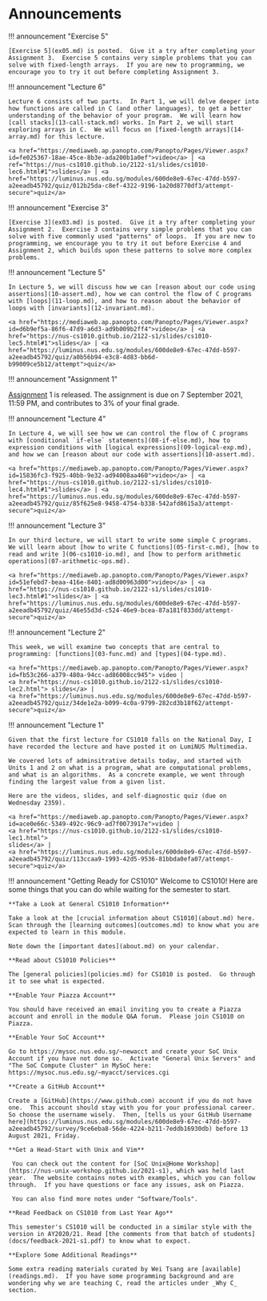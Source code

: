 # Announcements

!!! announcement "Exercise 5"

	[Exercise 5](ex05.md) is posted.  Give it a try after completing your Assignment 3.  Exercise 5 contains very simple problems that you can solve with fixed-length arrays.  If you are new to programming, we encourage you to try it out before completing Assignment 3.

!!! announcement "Lecture 6"

	Lecture 6 consists of two parts.  In Part 1, we will delve deeper into how functions are called in C (and other languages), to get a better understanding of the behavior of your program.  We will learn how [call stacks](13-call-stack.md) works. In Part 2, we will start exploring arrays in C.  We will focus on [fixed-length arrays](14-array.md) for this lecture.

    <a href="https://mediaweb.ap.panopto.com/Panopto/Pages/Viewer.aspx?id=fe025367-18ae-45ce-8b3e-ada200b1a0ef">video</a> | <a ref="https://nus-cs1010.github.io/2122-s1/slides/cs1010-lec6.html#1">slides</a> | <a href="https://luminus.nus.edu.sg/modules/600de8e9-67ec-47dd-b597-a2eeadb45792/quiz/012b25da-c8ef-4322-9196-1a20d8770df3/attempt-secure">quiz</a> 

!!! announcement "Exercise 3"

	[Exercise 3](ex03.md) is posted.  Give it a try after completing your Assignment 2.  Exercise 3 contains very simple problems that you can solve with five commonly used "patterns" of loops.  If you are new to programming, we encourage you to try it out before Exercise 4 and Assignment 2, which builds upon these patterns to solve more complex problems.

!!! announcement "Lecture 5"

	In Lecture 5, we will discuss how we can [reason about our code using assertions](10-assert.md), how we can control the flow of C programs with [loops](11-loop.md), and how to reason about the behavior of loops with [invariants](12-invariant.md).

    <a href="https://mediaweb.ap.panopto.com/Panopto/Pages/Viewer.aspx?id=d6b9ef5a-86f6-47d9-a6d3-ad9b009b2ff4">video</a> | <a href="https://nus-cs1010.github.io/2122-s1/slides/cs1010-lec5.html#1">slides</a> | <a href="https://luminus.nus.edu.sg/modules/600de8e9-67ec-47dd-b597-a2eeadb45792/quiz/a0b56b94-e3c8-4d83-bb6d-b99009ce5b12/attempt">quiz</a> 

!!! announcement "Assignment 1"

[Assignment](as01.md) 1 is released.  The assignment is due on 7 September 2021, 11:59 PM, and contributes to 3% of your final grade.

!!! announcement "Lecture 4"

	In Lecture 4, we will see how we can control the flow of C programs with [conditional `if-else` statements](08-if-else.md), how to expression conditions with [logical expressions](09-logical-exp.md), and how we can [reason about our code with assertions](10-assert.md).

	<a href="https://mediaweb.ap.panopto.com/Panopto/Pages/Viewer.aspx?id=15836fc3-f925-40bb-9e32-ad94008aa460">video</a> | <a href="https://nus-cs1010.github.io/2122-s1/slides/cs1010-lec4.html#1">slides</a> | <a href="https://luminus.nus.edu.sg/modules/600de8e9-67ec-47dd-b597-a2eeadb45792/quiz/85f625e8-9458-4754-b338-542afd8615a3/attempt-secure">quiz</a>

!!! announcement "Lecture 3"

	In our third lecture, we will start to write some simple C programs. We will learn about [how to write C functions](05-first-c.md), [how to read and write ](06-cs1010-io.md), and [how to perform arithmetic operations](07-arithmetic-ops.md).

	<a href="https://mediaweb.ap.panopto.com/Panopto/Pages/Viewer.aspx?id=51efebd7-beaa-416e-8401-ad8d00963d00">video</a> | <a href="https://nus-cs1010.github.io/2122-s1/slides/cs1010-lec3.html#1">slides</a> | <a href="https://luminus.nus.edu.sg/modules/600de8e9-67ec-47dd-b597-a2eeadb45792/quiz/46e55d3d-c524-46e9-bcea-87a181f833dd/attempt-secure">quiz</a>

!!! announcement "Lecture 2"

	This week, we will examine two concepts that are central to programming: [functions](03-func.md) and [types](04-type.md). 

	<a href="https://mediaweb.ap.panopto.com/Panopto/Pages/Viewer.aspx?id=fb53c266-a379-480a-94cc-ad86008cc945"> video |
	<a href="https://nus-cs1010.github.io/2122-s1/slides/cs1010-lec2.html"> slides</a> |
	<a href="https://luminus.nus.edu.sg/modules/600de8e9-67ec-47dd-b597-a2eeadb45792/quiz/34de1e2a-b099-4c0a-9799-282cd3b18f62/attempt-secure">quiz</a>

!!! announcement "Lecture 1"

	Given that the first lecture for CS1010 falls on the National Day, I have recorded the lecture and have posted it on LumiNUS Multimedia.

	We covered lots of adminsitrative details today, and started with Units 1 and 2 on what is a program, what are computational problems, and what is an algorithms.  As a concrete example, we went through finding the largest value from a given list.

	Here are the videos, slides, and self-diagnostic quiz (due on Wednesday 2359). 

	<a href="https://mediaweb.ap.panopto.com/Panopto/Pages/Viewer.aspx?id=ace0e66c-5349-492c-96c9-ad7f0073917e">video |
	<a href="https://nus-cs1010.github.io/2122-s1/slides/cs1010-lec1.html">
	slides</a> |
	<a href="https://luminus.nus.edu.sg/modules/600de8e9-67ec-47dd-b597-a2eeadb45792/quiz/113ccaa9-1993-42d5-9536-81bbda0efa07/attempt-secure">quiz</a>

!!! announcement "Getting Ready for CS1010"
	Welcome to CS1010!  Here are some things that you can do while waiting for the semester to start.

    **Take a Look at General CS1010 Information**

	Take a look at the [crucial information about CS1010](about.md) here.  Scan through the [learning outcomes](outcomes.md) to know what you are expected to learn in this module.

	Note down the [important dates](about.md) on your calendar.

    **Read about CS1010 Policies**

	The [general policies](policies.md) for CS1010 is posted.  Go through it to see what is expected.

    **Enable Your Piazza Account**

	You should have received an email inviting you to create a Piazza account and enroll in the module Q&A forum.  Please join CS1010 on Piazza.

    **Enable Your SoC Account**

	Go to https://mysoc.nus.edu.sg/~newacct and create your SoC Unix Account if you have not done so.  Activate "General Unix Servers" and "The SoC Compute Cluster" in MySoC here: https://mysoc.nus.edu.sg/~myacct/services.cgi

    **Create a GitHub Account**

	Create a [GitHub](https://www.github.com) account if you do not have one.  This account should stay with you for your professional career.  So choose the username wisely.  Then, [tells us your GitHub Username here](https://luminus.nus.edu.sg/modules/600de8e9-67ec-47dd-b597-a2eeadb45792/survey/9ce6eba8-56de-4224-b211-7eddb16930db) before 13 August 2021, Friday.

    **Get a Head-Start with Unix and Vim**

	 You can check out the content for [SoC Unix@Home Workshop](https://nus-unix-workshop.github.io/2021-s1), which was held last year.  The website contains notes with examples, which you can follow through.  If you have questions or face any issues, ask on Piazza.

	 You can also find more notes under "Software/Tools".

    **Read Feedback on CS1010 from Last Year Ago**

	This semester's CS1010 will be conducted in a similar style with the version in AY2020/21. Read [the comments from that batch of students](docs/feedback-2021-s1.pdf) to know what to expect.

    **Explore Some Additional Readings**

	Some extra reading materials curated by Wei Tsang are [available](readings.md).  If you have some programming background and are wondering why we are teaching C, read the articles under _Why C_ section.

